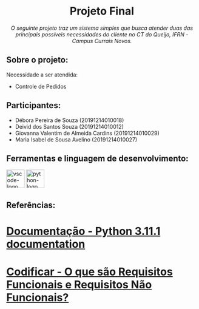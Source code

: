 <h1 align="center">Projeto Final</h1>
<p align="center"><i>O seguinte projeto traz um sistema simples que busca atender duas das principais possíveis necessidades do cliente no CT do Queijo, IFRN - Campus Currais Novos.</i></p>

##  Sobre o projeto:

Necessidade a ser atendida:
<ul>
<li>Controle de Pedidos</li>
</ul>

##  Participantes:

<ul>
<li>Débora Pereira de Souza (20191214010018)</li>
<li>Deivid dos Santos Souza (20191214010012)</li>
<li>Giovanna Valentim de Almeida Cardins (20191214010029)</li>
<li>Maria Isabel de Sousa Avelino (20191214010027)</li>
</ul>

##  Ferramentas e linguagem de desenvolvimento:

<p display="inline-block">
  <img width="48" src="https://upload.wikimedia.org/wikipedia/commons/thumb/9/9a/Visual_Studio_Code_1.35_icon.svg/2048px-Visual_Studio_Code_1.35_icon.svg.png" alt="vscode-logo"/>
  <img width="48" src="https://upload.wikimedia.org/wikipedia/commons/archive/c/c3/20220821155028%21Python-logo-notext.svg" alt="python-logo"/>
</p>

## Referências:
# [Documentação - Python 3.11.1 documentation](https://docs.python.org/3/)
# [Codificar - O que são Requisitos Funcionais e Requisitos Não Funcionais?](https://codificar.com.br/requisitos-funcionais-nao-funcionais/)
